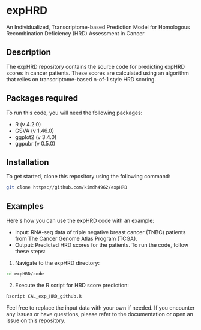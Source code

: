 # expHRD
An Individualized, Transcriptome-based Prediction Model for Homologous Recombination Deficiency (HRD) Assessment in Cancer


## Description
The expHRD repository contains the source code for predicting expHRD scores in cancer patients. These scores are calculated using an algorithm that relies on transcriptome-based n-of-1 style HRD scoring.


## Packages required
To run this code, you will need the following packages:
  - R (v 4.2.0)
  - GSVA (v 1.46.0)
  - ggplot2 (v 3.4.0)
  - ggpubr (v 0.5.0)

## Installation
To get started, clone this repository using the following command:
  ```bash
  git clone https://github.com/kimdh4962/expHRD
  ```

## Examples
Here's how you can use the expHRD code with an example:

- Input: RNA-seq data of triple negative breast cancer (TNBC) patients from The Cancer Genome Atlas Program (TCGA).
- Output: Predicted HRD scores for the patients.
To run the code, follow these steps:

1. Navigate to the expHRD directory:
  ```bash
  cd expHRD/code
  ```
2. Execute the R script for HRD score prediction:
  ```bash
  Rscript CAL_exp_HRD_github.R
  ```

Feel free to replace the input data with your own if needed. If you encounter any issues or have questions, please refer to the documentation or open an issue on this repository.
